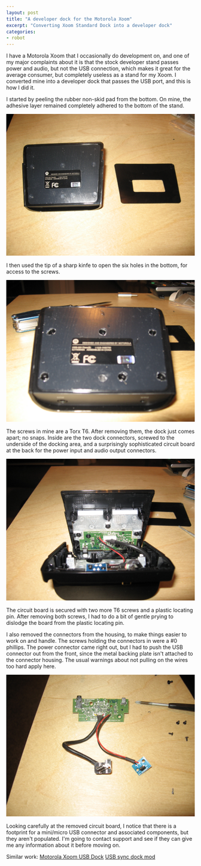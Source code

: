 ```yaml
---
layout: post
title: "A developer dock for the Motorola Xoom"
excerpt: "Converting Xoom Standard Dock into a developer dock"
categories:
- robot
---
```


I have a Motorola Xoom that I occasionally do development on, and one of my major complaints about it is that the stock developer stand passes power and audio, but not the USB connection, which makes it great for the average consumer, but completely useless as a stand for my Xoom. I converted mine into a developer dock that passes the USB port, and this is how I did it.

I started by peeling the rubber non-skid pad from the bottom. On mine, the adhesive layer remained completely adhered to the bottom of the stand.

![Rubber Removed](/media/2011/11/08/1.jpg)

I then used the tip of a sharp kinfe to open the six holes in the bottom, for access to the screws.

![Screw Holes](/media/2011/11/08/2.jpg)

The screws in mine are a Torx T6. After removing them, the dock just comes apart; no snaps. Inside are the two dock connectors, screwed to the underside of the docking area, and a surprisingly sophisticated circuit board at the back for the power input and audio output connectors.

![Inside](/media/2011/11/08/3.jpg)

The circuit board is secured with two more T6 screws and a plastic locating pin. After removing both screws, I had to do a bit of gentle prying to dislodge the board from the plastic locating pin.

I also removed the connectors from the housing, to make things easier to work on and handle. The screws holding the connectors in were a #0 phillips. The power connector came right out, but I had to push the USB connector out from the front, since the metal backing plate isn't attached to the connector housing. The usual warnings about not pulling on the wires too hard apply here.

![Circuit Board](/media/2011/11/08/4.jpg)

Looking carefully at the removed circuit board, I notice that there is a footprint for a mini/micro USB connector and associated components, but they aren't populated. I'm going to contact support and see if they can give me any information about it before moving on.


Similar work:
[Motorola Xoom USB Dock](http://wordpress.greghausman.com/2011/05/08/motorola-xoom-usb-dock/)
[USB sync dock mod](http://www.xoomforums.com/forum/motorola-xoom-accessories/8256-diy-my-take-xoom-usb-sync-dock-mod-pic-intensive.html)

